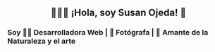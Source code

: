 <h2 align="center">👩‍💻📸 ¡Hola, soy Susan Ojeda! 👋 </h2>
 
### Soy 👩‍💻 Desarrolladora Web | 📸 Fotógrafa | 🌿 Amante de la Naturaleza y el arte

<!--
**Sue419/Sue419** is a ✨ _special_ ✨ repository because its `README.md` (this file) appears on your GitHub profile.


- Mi carrera inicial como periodista me enseñó la importancia de la comunicación efectiva y cómo contar historias convincentes y mi pasión por la fotografía y el diseño me ha brindado un enfoque artístico y estético en todo lo que hago. 🌟 Hoy, como Desarrolladora Front End en constante crecimiento, mi objetivo es fusionar todas estas experiencias y habilidades para crear y construir interfaces web funcionales que no solo aporten valor técnico, sino que también cuenten historias y generen conexion con los usuarios. Por ello, mi enfoque es poder desarrollar soluciones creativas y significativas que impacten positivamente.

🌱 Cuando no estoy sumergida en líneas de código, me puedes encontrar explorando la naturaleza o la ciudad, siempre con cámara en mano.

💻🛡️ Actualmente, tengo un interés creciente en la ciberseguridad. Veo la importancia de proteger nuestras creaciones en línea y garantizar experiencias seguras para todos.

Here are some ideas to get you started:

- 🔭 I’m currently working on: Movie Challenge
- 🌱 I’m currently learning: Angular and React
- 💬 Ask me about: Desing (Figma, Adobe XD, PS, AI)
-->
